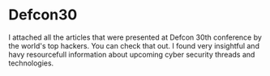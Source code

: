 # Defcon30
I attached all the articles that were presented at Defcon 30th conference by the world's top hackers. You can check that out. I found very insightful and havy resourcefull information about upcoming cyber security threads and technologies.

